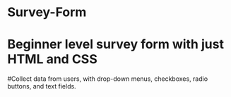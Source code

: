 # Survey-Form
# Beginner level survey form with just HTML and CSS
#Collect data from users, with drop-down menus, checkboxes, radio buttons, and text fields.